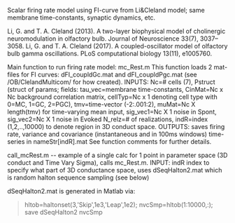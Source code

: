 Scalar firing rate model using FI-curve from Li&Cleland model; same membrane time-constants, synaptic dynamics, etc.

Li, G. and T. A. Cleland (2013). A two-layer biophysical model of cholinergic neuromodulation in olfactory bulb. Journal of Neuroscience 33(7), 3037–3058. 
Li, G. and T. A. Cleland (2017). A coupled-oscillator model of olfactory bulb gamma oscillations. PLoS computational biology 13(11), e1005760.

Main function to run firing rate model: mc_Rest.m
This function loads 2 mat-files for FI curves: dFI_coupldGc.mat and dFI_coupldPgc.mat (see /OB/ClelandMulticom/ for how created). 
INPUTS: Nc=# cells (7), Pstruct (struct of params; fields: tau_vec=membrane time-constants, CinMat=Nc x Nc background correlation matrix, cellTyp=Nc x 1 denoting 
cell type with 0=MC, 1=GC, 2=PGC), tmv=time-vector (-2:.001:2), muMat=Nc X length(tmv) for time-varying mean input, sig_vec1=Nc X 1 noise in Spont, sig_vec2=Nc X 1 noise in Evoked
N_relz=# of realizations, indR=index (1,2,..,10000) to denote region in 3D conduct space.
OUTPUTS: saves firing rate, variance and covariance (instantaneous and in 100ms windows) time-series in nameStr[indR].mat
See function comments for further details.

call_mcRest.m -- example of a single calc for 1 point in parameter space (3D conduct and Time Vary Sigma), calls mc_Rest.m.
INPUT: indR index to specify what part of 3D conductance space, uses dSeqHalton2.mat which is random halton sequence sampling (see below)

dSeqHalton2.mat is generated in Matlab via:
> hltob=haltonset(3,'Skip',1e3,'Leap',1e2);
> nvcSmp=hltob(1:10000,:);
> save dSeqHalton2 nvcSmp

